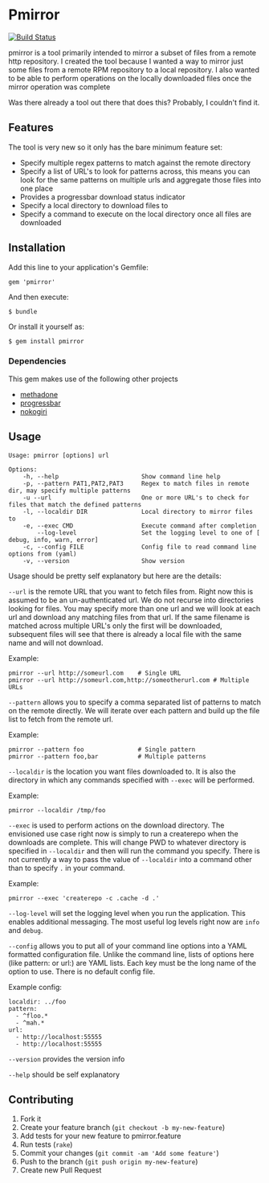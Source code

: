 # Pmirror

[![Build
Status](https://travis-ci.org/adnichols/pmirror.png?branch=master)](https://travis-ci.org/adnichols/pmirror)

pmirror is a tool primarily intended to mirror a subset of files from a
remote http repository. I created the tool because I wanted a way to
mirror just some files from a remote RPM repository to a local
repository. I also wanted to be able to perform operations on the
locally downloaded files once the mirror operation was complete

Was there already a tool out there that does this? Probably, I couldn't
find it. 

## Features

The tool is very new so it only has the bare minimum feature set:

- Specify multiple regex patterns to match against the remote directory
- Specify a list of URL's to look for patterns across, this means you
  can look for the same patterns on multiple urls and aggregate those
  files into one place
- Provides a progressbar download status indicator
- Specify a local directory to download files to
- Specify a command to execute on the local directory once all files are
  downloaded

## Installation

Add this line to your application's Gemfile:

    gem 'pmirror'

And then execute:

    $ bundle

Or install it yourself as:

    $ gem install pmirror

### Dependencies

This gem makes use of the following other projects

- [methadone](https://github.com/davetron5000/methadone)
- [progressbar](https://github.com/peleteiro/progressbar)
- [nokogiri](http://nokogiri.org/)

## Usage

```
Usage: pmirror [options] url

Options:
    -h, --help                       Show command line help
    -p, --pattern PAT1,PAT2,PAT3     Regex to match files in remote dir, may specify multiple patterns
    -u --url                         One or more URL's to check for files that match the defined patterns
    -l, --localdir DIR               Local directory to mirror files to
    -e, --exec CMD                   Execute command after completion
        --log-level                  Set the logging level to one of [ debug, info, warn, error]
    -c, --config FILE                Config file to read command line options from (yaml)
    -v, --version                    Show version
```

Usage should be pretty self explanatory but here are the details:

`--url` is the remote URL that you want to fetch files from. Right now
this is assumed to be an un-authenticated url. We do not recurse into
directories looking for files. You may specify more than one url and we
will look at each url and download any matching files from that url. If
the same filename is matched across multiple URL's only the first will
be downloaded, subsequent files will see that there is already a local
file with the same name and will not download. 

Example:
```
pmirror --url http://someurl.com    # Single URL
pmirror --url http://someurl.com,http://someotherurl.com # Multiple URLs
```

`--pattern` allows you to specify a comma separated list of patterns to
match on the remote directly. We will iterate over each pattern and
build up the file list to fetch from the remote url. 

Example:
```
pmirror --pattern foo               # Single pattern
pmirror --pattern foo,bar           # Multiple patterns
```

`--localdir` is the location you want files downloaded to. It is also
the directory in which any commands specified with `--exec` will be
performed.

Example:
```
pmirror --localdir /tmp/foo
```

`--exec` is used to perform actions on the download directory. The
envisioned use case right now is simply to run a createrepo when the
downloads are complete. This will change PWD to whatever directory is
specified in `--localdir` and then will run the command you specify.
There is not currently a way to pass the value of `--localdir` into a
command other than to specify `.` in your command. 

Example:
```
pmirror --exec 'createrepo -c .cache -d .'
```

`--log-level` will set the logging level when you run the application.
This enables additional messaging. The most useful log levels right now
are `info` and `debug`. 

`--config` allows you to put all of your command line options into a
YAML formatted configuration file. Unlike the command line, lists of
options here (like pattern: or url:) are YAML lists. Each key must be
the long name of the option to use. There is no default config file. 

Example config:
```
localdir: ../foo
pattern:
  - ^floo.*
  - ^mah.*
url:
  - http://localhost:55555
  - http://localhost:55555
```

`--version` provides the version info

`--help` should be self explanatory

## Contributing

1. Fork it
2. Create your feature branch (`git checkout -b my-new-feature`)
3. Add tests for your new feature to pmirror.feature
4. Run tests (`rake`)
5. Commit your changes (`git commit -am 'Add some feature'`)
6. Push to the branch (`git push origin my-new-feature`)
7. Create new Pull Request
